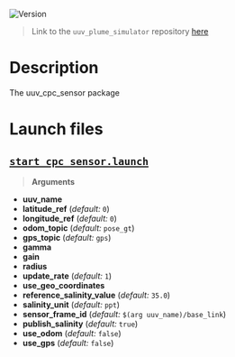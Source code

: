 ![Version](https://img.shields.io/badge/version-0.3.2-brightgreen.svg)

> Link to the `uuv_plume_simulator` repository [here](https://github.com/uuvsimulator/uuv_plume_simulator)

# Description

The uuv_cpc_sensor package

# Launch files

## [`start_cpc_sensor.launch`](https://github.com/uuvsimulator/uuv_plume_simulator/tree/master/uuv_cpc_sensor/launch/start_cpc_sensor.launch)

> **Arguments**

* **uuv_name**
* **latitude_ref** (*default:* `0`)
* **longitude_ref** (*default:* `0`)
* **odom_topic** (*default:* `pose_gt`)
* **gps_topic** (*default:* `gps`)
* **gamma**
* **gain**
* **radius**
* **update_rate** (*default:* `1`)
* **use_geo_coordinates**
* **reference_salinity_value** (*default:* `35.0`)
* **salinity_unit** (*default:* `ppt`)
* **sensor_frame_id** (*default:* `$(arg uuv_name)/base_link`)
* **publish_salinity** (*default:* `true`)
* **use_odom** (*default:* `false`)
* **use_gps** (*default:* `false`)


